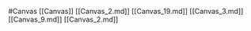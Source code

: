 #Canvas 
 [[Canvas]]
[[Canvas_2.md]]
[[Canvas_19.md]]
[[Canvas_3.md]]
[[Canvas_9.md]]
[[Canvas_2.md]]